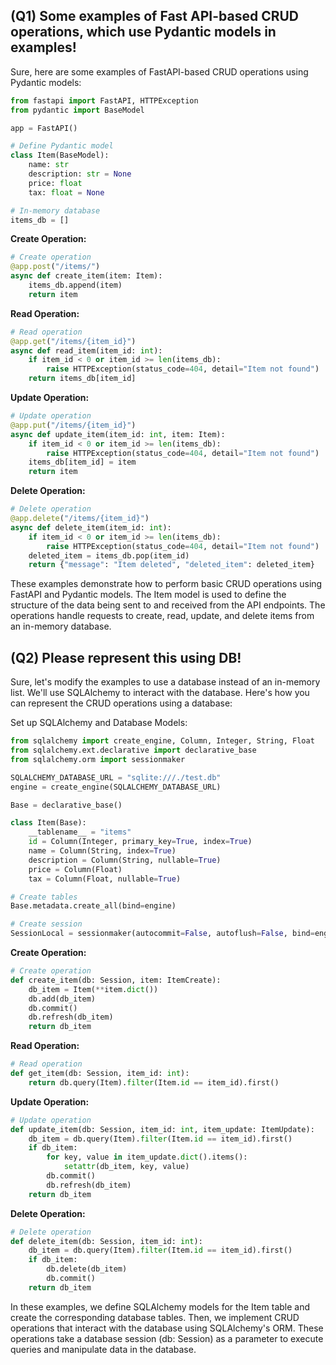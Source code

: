 ## (Q1) Some examples of Fast API-based CRUD operations, which use Pydantic models in examples!

Sure, here are some examples of FastAPI-based CRUD operations using Pydantic models:

```python
from fastapi import FastAPI, HTTPException
from pydantic import BaseModel

app = FastAPI()

# Define Pydantic model
class Item(BaseModel):
    name: str
    description: str = None
    price: float
    tax: float = None

# In-memory database
items_db = []
```


**Create Operation:**

```python
# Create operation
@app.post("/items/")
async def create_item(item: Item):
    items_db.append(item)
    return item
```

**Read Operation:**

```python
# Read operation
@app.get("/items/{item_id}")
async def read_item(item_id: int):
    if item_id < 0 or item_id >= len(items_db):
        raise HTTPException(status_code=404, detail="Item not found")
    return items_db[item_id]
```

**Update Operation:**

```python
# Update operation
@app.put("/items/{item_id}")
async def update_item(item_id: int, item: Item):
    if item_id < 0 or item_id >= len(items_db):
        raise HTTPException(status_code=404, detail="Item not found")
    items_db[item_id] = item
    return item
```

**Delete Operation:**

```python
# Delete operation
@app.delete("/items/{item_id}")
async def delete_item(item_id: int):
    if item_id < 0 or item_id >= len(items_db):
        raise HTTPException(status_code=404, detail="Item not found")
    deleted_item = items_db.pop(item_id)
    return {"message": "Item deleted", "deleted_item": deleted_item}
```

These examples demonstrate how to perform basic CRUD operations using FastAPI and Pydantic models. The Item model is used to define the structure of the data being sent to and received from the API endpoints. The operations handle requests to create, read, update, and delete items from an in-memory database.


## (Q2) Please represent this using DB!

Sure, let's modify the examples to use a database instead of an in-memory list. We'll use SQLAlchemy to interact with the database. Here's how you can represent the CRUD operations using a database:

Set up SQLAlchemy and Database Models:

```python
from sqlalchemy import create_engine, Column, Integer, String, Float
from sqlalchemy.ext.declarative import declarative_base
from sqlalchemy.orm import sessionmaker

SQLALCHEMY_DATABASE_URL = "sqlite:///./test.db"
engine = create_engine(SQLALCHEMY_DATABASE_URL)

Base = declarative_base()

class Item(Base):
    __tablename__ = "items"
    id = Column(Integer, primary_key=True, index=True)
    name = Column(String, index=True)
    description = Column(String, nullable=True)
    price = Column(Float)
    tax = Column(Float, nullable=True)

# Create tables
Base.metadata.create_all(bind=engine)

# Create session
SessionLocal = sessionmaker(autocommit=False, autoflush=False, bind=engine)
```


**Create Operation:**

```python
# Create operation
def create_item(db: Session, item: ItemCreate):
    db_item = Item(**item.dict())
    db.add(db_item)
    db.commit()
    db.refresh(db_item)
    return db_item
```

**Read Operation:**

```python
# Read operation
def get_item(db: Session, item_id: int):
    return db.query(Item).filter(Item.id == item_id).first()
```

**Update Operation:**

```python
# Update operation
def update_item(db: Session, item_id: int, item_update: ItemUpdate):
    db_item = db.query(Item).filter(Item.id == item_id).first()
    if db_item:
        for key, value in item_update.dict().items():
            setattr(db_item, key, value)
        db.commit()
        db.refresh(db_item)
    return db_item
```

**Delete Operation:**

```python
# Delete operation
def delete_item(db: Session, item_id: int):
    db_item = db.query(Item).filter(Item.id == item_id).first()
    if db_item:
        db.delete(db_item)
        db.commit()
    return db_item
```

In these examples, we define SQLAlchemy models for the Item table and create the corresponding database tables. Then, we implement CRUD operations that interact with the database using SQLAlchemy's ORM. These operations take a database session (db: Session) as a parameter to execute queries and manipulate data in the database.
